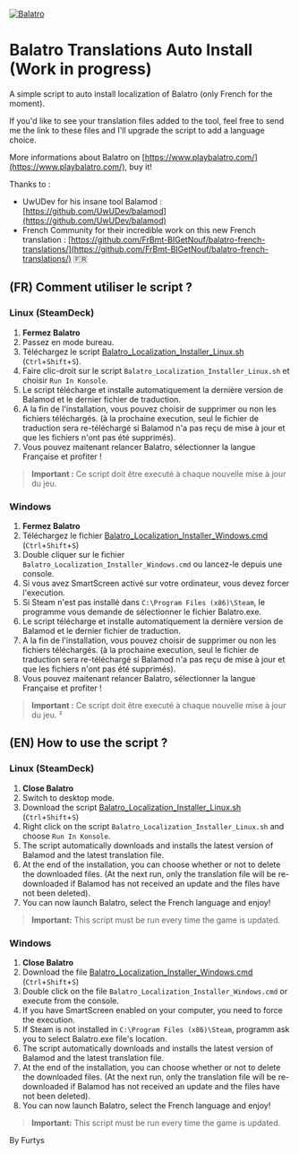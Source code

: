 
[![Balatro](https://www.playbalatro.com/assets/logo2-C9SU2BrI.png)](https://www.playbalatro.com/)

# Balatro Translations Auto Install (Work in progress)

A simple script to auto install localization of Balatro (only French for the moment).

If you'd like to see your translation files added to the tool, feel free to send me the link to these files and I'll upgrade the script to add a language choice.

More informations about Balatro on [https://www.playbalatro.com/](https://www.playbalatro.com/), buy it!

Thanks to :
- UwUDev for his insane tool Balamod : [https://github.com/UwUDev/balamod](https://github.com/UwUDev/balamod)
- French Community for their incredible work on this new French translation : [https://github.com/FrBmt-BIGetNouf/balatro-french-translations/](https://github.com/FrBmt-BIGetNouf/balatro-french-translations/) 🇫🇷

## (FR) Comment utiliser le script ?

### Linux (SteamDeck)
1. **Fermez Balatro**
2. Passez en mode bureau.
3. Téléchargez le script [Balatro_Localization_Installer_Linux.sh](https://github.com/Furtys/Balatro_Localization_Installer/blob/main/Balatro_Localization_Installer_Linux.sh) (`Ctrl`+`Shift`+`S`).
4. Faire clic-droit sur le script `Balatro_Localization_Installer_Linux.sh` et choisir `Run In Konsole`.
5. Le script télécharge et installe automatiquement la dernière version de Balamod et le dernier fichier de traduction.
6. A la fin de l'installation, vous pouvez choisir de supprimer ou non les fichiers téléchargés. (à la prochaine execution, seul le fichier de traduction sera re-téléchargé si Balamod n'a pas reçu de mise à jour et que les fichiers n'ont pas été supprimés).
7. Vous pouvez maitenant relancer Balatro, sélectionner la langue Française et profiter !

> **Important :** Ce script doit être executé à chaque nouvelle mise à jour du jeu.

### Windows
1. **Fermez Balatro**
2. Téléchargez le fichier [Balatro_Localization_Installer_Windows.cmd](https://github.com/Furtys/Balatro_Localization_Installer/blob/main/Balatro_Localization_Installer_Windows.cmd) (`Ctrl`+`Shift`+`S`)
3. Double cliquer sur le fichier `Balatro_Localization_Installer_Windows.cmd` ou lancez-le depuis une console.
4. Si vous avez SmartScreen activé sur votre ordinateur, vous devez forcer l'execution.
5. Si Steam n'est pas installé dans `C:\Program Files (x86)\Steam`, le programme vous demande de sélectionner le fichier Balatro.exe.
6. Le script télécharge et installe automatiquement la dernière version de Balamod et le dernier fichier de traduction.
7. A la fin de l'installation, vous pouvez choisir de supprimer ou non les fichiers téléchargés. (à la prochaine execution, seul le fichier de traduction sera re-téléchargé si Balamod n'a pas reçu de mise à jour et que les fichiers n'ont pas été supprimés).
8. Vous pouvez maitenant relancer Balatro, sélectionner la langue Française et profiter !

> **Important :** Ce script doit être executé à chaque nouvelle mise à jour du jeu.
²
## (EN) How to use the script ?

### Linux (SteamDeck)
1. **Close Balatro**
2. Switch to desktop mode.
3. Download the script [Balatro_Localization_Installer_Linux.sh](https://github.com/Furtys/Balatro_Localization_Installer/blob/main/Balatro_Localization_Installer_Linux.sh) (`Ctrl`+`Shift`+`S`)
4. Right click on the script `Balatro_Localization_Installer_Linux.sh` and choose `Run In Konsole`.
5. The script automatically downloads and installs the latest version of Balamod and the latest translation file.
6. At the end of the installation, you can choose whether or not to delete the downloaded files. (At the next run, only the translation file will be re-downloaded if Balamod has not received an update and the files have not been deleted).
7. You can now launch Balatro, select the French language and enjoy!

> **Important:** This script must be run every time the game is updated.

### Windows
1. **Close Balatro**
2. Download the file [Balatro_Localization_Installer_Windows.cmd](https://github.com/Furtys/Balatro_Localization_Installer/blob/main/Balatro_Localization_Installer_Windows.cmd) (`Ctrl`+`Shift`+`S`)
3. Double click on the file `Balatro_Localization_Installer_Windows.cmd` or execute from the console.
4. If you have SmartScreen enabled on your computer, you need to force the execution. 
5. If Steam is not installed in `C:\Program Files (x86)\Steam`, programm ask you to select Balatro.exe file's location.
6. The script automatically downloads and installs the latest version of Balamod and the latest translation file.
7. At the end of the installation, you can choose whether or not to delete the downloaded files. (At the next run, only the translation file will be re-downloaded if Balamod has not received an update and the files have not been deleted).
8. You can now launch Balatro, select the French language and enjoy!

> **Important:** This script must be run every time the game is updated.

By Furtys